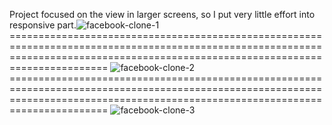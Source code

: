 Project focused on the view in larger screens, so I put very little effort into responsive part.![facebook-clone-1](https://github.com/user-attachments/assets/a0414954-78ad-4a69-9a7c-9fe0a35a7864)
=================================================================================================================================================================================== ![facebook-clone-2](https://github.com/user-attachments/assets/79afdded-ff4f-43f8-8362-2d0cd6121da8)
===================================================================================================================================================================================  ![facebook-clone-3](https://github.com/user-attachments/assets/2a1ab2e5-babe-4d1c-ad46-f14463c830eb)
